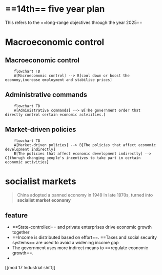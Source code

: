# **==14th==** five year plan
This refers to the ==long-range objectives through the year 2025==
# Macroeconomic control
## Macroeconomic control
```mermaid
	flowchart TD
	A[Macroeconomic control] --> B[cool down or boost the economy,increase employment and stabilise prices] 
```
## Administrative commands
```mermaid
	flowchart TD
	A[Administrative commands] --> B[The government order that directly control certain economic actviities.]
```
## Market-driven policies
```mermaid 
	flowchart TD
	A[Market-driven policies] --> B[The policies that affect economic development indirectly]
	B[The policies that affect economic development indirectly] --> C[thorugh changing people's incentives to take part in certain economic activities]
```
# socialist markets 
> China adopted a panned economy in 1949
> In late 1970s, turned into **socialist market economy**
## feature
- ==State-controlled== and private enterprises drive economic growth together
- ==Income is distributed based on effort==. ==Taxes and social security systems== are used to avoid a widening income gap
- The government uses more indirect means to ==regulate economic growth==.
-
[[mod 17 Industrial shift]]
